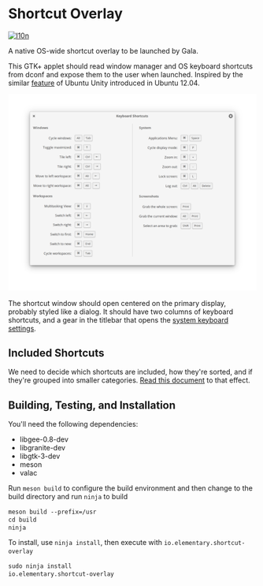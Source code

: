 # Shortcut Overlay
[![l10n](https://l10n.elementary.io/widgets/desktop/shortcut-overlay/svg-badge.svg)](https://l10n.elementary.io/projects/desktop/shortcut-overlay)

A native OS-wide shortcut overlay to be launched by Gala.

This GTK+ applet should read window manager and OS keyboard shortcuts from dconf
and expose them to the user when launched. Inspired by the similar [feature][1]
of Ubuntu Unity introduced in Ubuntu 12.04.

![Screenshot](/data/Screenshot@2x.png)

The shortcut window should open centered on the primary display, probably styled like a dialog. It should have two columns of keyboard shortcuts, and a gear in the titlebar that opens the [system keyboard settings](settings://input/keyboard/shortcuts).

## Included Shortcuts

We need to decide which shortcuts are included, how they're sorted, and if they're grouped into smaller categories. [Read this document](https://paper.dropbox.com/doc/elementary-OS-Shortcut-Overlay-z3oP5UefS11B2OpOZpKE5?_tk=share_copylink) to that effect.

## Building, Testing, and Installation

You'll need the following dependencies:
* libgee-0.8-dev
* libgranite-dev
* libgtk-3-dev
* meson
* valac


Run `meson build` to configure the build environment and then change to the build directory and run `ninja` to build

    meson build --prefix=/usr
    cd build
    ninja

To install, use `ninja install`, then execute with `io.elementary.shortcut-overlay`

    sudo ninja install
    io.elementary.shortcut-overlay



[1]: https://bugs.launchpad.net/ayatana-design/+bug/855532
